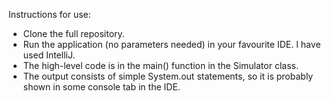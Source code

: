 Instructions for use:
- Clone the full repository.
- Run the application (no parameters needed) in your favourite IDE. I have used IntelliJ.
- The high-level code is in the main() function in the Simulator class.
- The output consists of simple System.out statements, so it is probably shown in some console tab in the IDE.
